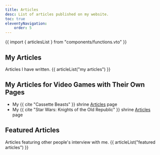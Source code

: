 ```yaml
---
title: Articles
desc: List of articles published on my website.
toc: true
eleventyNavigation:
    order: 5
---
```


{{ import { articlesList } from "components/functions.vto" }}

## My Articles
Articles I have written.
{{ articleList("my articles") }}

## My Articles for Video Games with Their Own Pages
* My {{ cite "Cassette Beasts" }} shrine [Articles](/shrines/cassettebeasts/articles/) page
* My {{ cite "Star Wars: Knights of the Old Republic" }} shrine [Articles](/shrines/starwarskotor/articles/) page

## Featured Articles
Articles featuring other people's interview with me.
{{ articleList("featured articles") }}
